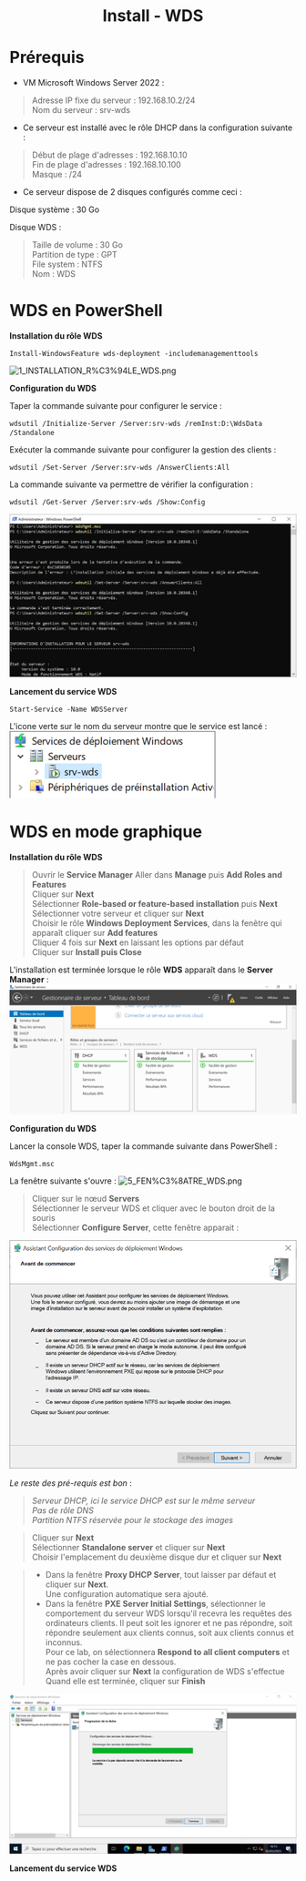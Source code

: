 
<div align="center"><H1> Install -  WDS </H1></div>

# Prérequis

- VM Microsoft Windows Server 2022 :

>  Adresse IP fixe du serveur : 192.168.10.2/24  
>  Nom du serveur : srv-wds  

- Ce serveur est installé avec le rôle DHCP dans la configuration suivante :

> Début de plage d'adresses : 192.168.10.10  
> Fin de plage d'adresses : 192.168.10.100  
> Masque : /24  

- Ce serveur dispose de 2 disques configurés comme ceci :

Disque système : 30 Go  

Disque WDS :  
> Taille de volume : 30 Go  
> Partition de type : GPT  
> File system : NTFS  
> Nom : WDS  

# WDS en PowerShell

**Installation du rôle WDS**

```
Install-WindowsFeature wds-deployment -includemanagementtools
```

![1_INSTALLATION_R%C3%94LE_WDS.png](https://github.com/Skchaper/WDS/blob/main/SCREENS/1_INSTALLATION_R%C3%94LE_WDS.png)

**Configuration du WDS**

Taper la commande suivante pour configurer le service :

```
wdsutil /Initialize-Server /Server:srv-wds /remInst:D:\WdsData /Standalone
```

Exécuter la commande suivante pour configurer la gestion des clients :

```
wdsutil /Set-Server /Server:srv-wds /AnswerClients:All
```

La commande suivante va permettre de vérifier la configuration :

```
wdsutil /Get-Server /Server:srv-wds /Show:Config
```

![2_CONFIGURATION_WDS.png](https://github.com/Skchaper/WDS/blob/main/SCREENS/2_CONFIGURATION_WDS.png)

**Lancement du service WDS**

```
Start-Service -Name WDSServer
```

L'icone verte sur le nom du serveur montre que le service est lancé :  
![3_LANCEMENT_SERVICE.png](https://github.com/Skchaper/WDS/blob/main/SCREENS/3_LANCEMENT_SERVICE.png)


# WDS en mode graphique

**Installation du rôle WDS**

> Ouvrir le **Service Manager**
> Aller dans **Manage** puis **Add Roles and Features**  
> Cliquer sur **Next**  
> Sélectionner **Role-based or feature-based installation** puis **Next**  
> Sélectionner votre serveur et cliquer sur **Next**  
> Choisir le rôle **Windows Deployment Services**, dans la fenêtre qui apparaît cliquer sur **Add features**  
> Cliquer 4 fois sur **Next** en laissant les options par défaut  
> Cliquer sur **Install puis Close**  

L'installation est terminée lorsque le rôle **WDS** apparaît dans le **Server Manager** :  
![4_WDS_SERVER_MANAGER.png](https://github.com/Skchaper/WDS/blob/main/SCREENS/4_WDS_SERVER_MANAGER.png)

**Configuration du WDS**

Lancer la console WDS, taper la commande suivante dans PowerShell :

```
WdsMgmt.msc
```

La fenêtre suivante s'ouvre :
![5_FEN%C3%8ATRE_WDS.png](https://github.com/Skchaper/WDS/blob/main/SCREENS/5_FEN%C3%8ATRE_WDS.png)

> Cliquer sur le nœud **Servers**  
> Sélectionner le serveur WDS et cliquer avec le bouton droit de la souris  
> Sélectionner **Configure Server**, cette fenêtre apparait :  

![6_CONFIGURE_SERVER.png](https://github.com/Skchaper/WDS/blob/main/SCREENS/6_CONFIGURE_SERVER.png)

_Le reste des pré-requis est bon_ :  

> _Serveur DHCP, ici le service DHCP est sur le même serveur_  
> _Pas de rôle DNS_  
> _Partition NTFS réservée pour le stockage des images_  

> Cliquer sur **Next**  
> Sélectionner **Standalone server** et cliquer sur **Next**  
> Choisir l'emplacement du deuxième disque dur et cliquer sur **Next**  

> - Dans la fenêtre **Proxy DHCP Server**, tout laisser par défaut et cliquer sur **Next**.  
> Une configuration automatique sera ajouté.  
> - Dans la fenêtre **PXE Server Initial Settings**, sélectionner le comportement du serveur WDS lorsqu'il recevra les requêtes des ordinateurs clients. Il peut soit les ignorer et ne pas répondre, soit répondre seulement aux clients connus, soit aux clients connus et inconnus.  
> Pour ce lab, on sélectionnera **Respond to all client computers** et ne pas cocher la case en dessous.  
> Après avoir cliquer sur **Next** la configuration de WDS s'effectue  
> Quand elle est terminée, cliquer sur **Finish**  

![7_TERMINER.png](https://github.com/Skchaper/WDS/blob/main/SCREENS/7_TERMINER.png)


**Lancement du service WDS**

